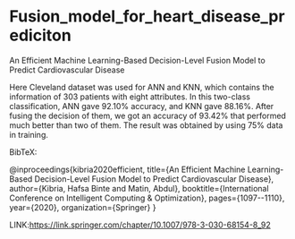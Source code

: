 # Fusion_model_for_heart_disease_prediciton
An Efficient Machine Learning-Based Decision-Level Fusion Model to Predict Cardiovascular Disease

Here Cleveland dataset was used for ANN and KNN, which contains the information of 303 patients with eight attributes. In this two-class classification, ANN gave 92.10% accuracy, and KNN gave 88.16%. After fusing the decision of them, we got an accuracy of 93.42% that performed much better than two of them. The result was obtained by using 75% data in training.

BibTeX:

@inproceedings{kibria2020efficient,
  title={An Efficient Machine Learning-Based Decision-Level Fusion Model to Predict Cardiovascular Disease},
  author={Kibria, Hafsa Binte and Matin, Abdul},
  booktitle={International Conference on Intelligent Computing \& Optimization},
  pages={1097--1110},
  year={2020},
  organization={Springer}
}

LINK:https://link.springer.com/chapter/10.1007/978-3-030-68154-8_92
